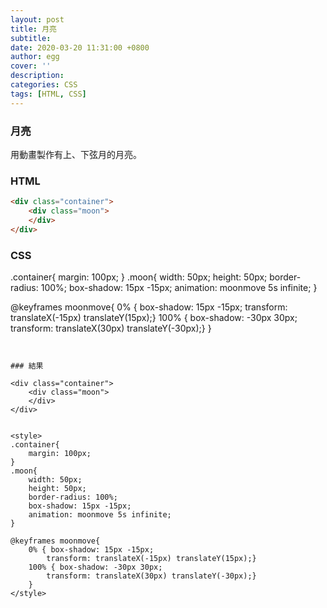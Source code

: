 ```yaml
---
layout: post
title: 月亮
subtitle:
date: 2020-03-20 11:31:00 +0800
author: egg
cover: ''
description:
categories: CSS
tags: [HTML, CSS] 
---
```


### 月亮
用動畫製作有上、下弦月的月亮。




### HTML

```HTML
<div class="container">
	<div class="moon">
	</div>
</div>
```


### CSS
.container{
	margin: 100px;
}
.moon{
	width: 50px;
	height: 50px;
	border-radius: 100%;
	box-shadow: 15px -15px;
  animation: moonmove 5s infinite;
}
		
@keyframes moonmove{
    0% { box-shadow: 15px -15px; 
			   transform: translateX(-15px) translateY(15px);}
  100% { box-shadow: -30px 30px; 
			   transform: translateX(30px) translateY(-30px);}
}
````


### 結果

<div class="container">
	<div class="moon">
	</div>
</div>


<style>
.container{
	margin: 100px;
}
.moon{
	width: 50px;
	height: 50px;
	border-radius: 100%;
	box-shadow: 15px -15px;
	animation: moonmove 5s infinite;
}
		
@keyframes moonmove{
	0% { box-shadow: 15px -15px; 
		transform: translateX(-15px) translateY(15px);}
	100% { box-shadow: -30px 30px; 
		transform: translateX(30px) translateY(-30px);}
	}
</style>
